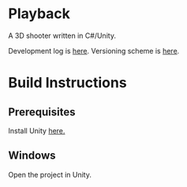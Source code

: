 # Playback

A 3D shooter written in C#/Unity. 

Development log is [here](https://playbackdevs.github.io/playback-game/devlog).
Versioning scheme is [here](https://playbackdevs.github.io/playback-game/versch).

# Build Instructions

## Prerequisites
Install Unity [here.](https://unity3d.com/)
## Windows

Open the project in Unity.



